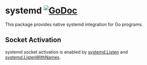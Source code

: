 # systemd [![GoDoc](https://godoc.org/github.com/julienschmidt/systemd?status.svg)](https://godoc.org/github.com/julienschmidt/systemd)

This package provides native systemd integration for Go programs.

## Socket Activation

systemd socket activation is enabled by [systemd.Listen](https://godoc.org/github.com/julienschmidt/systemd#Listen) and [systemd.ListenWithNames](https://godoc.org/github.com/julienschmidt/systemd#ListenWithNames).
